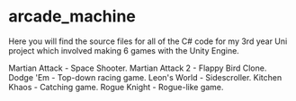 # arcade_machine
Here you will find the source files for all of the C# code for my 3rd year Uni project which involved making 6 games with the Unity Engine.

Martian Attack - Space Shooter.
Martian Attack 2 - Flappy Bird Clone.
Dodge 'Em - Top-down racing game.
Leon's World - Sidescroller.
Kitchen Khaos - Catching game.
Rogue Knight - Rogue-like game.
